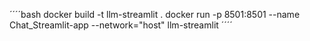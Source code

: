 ´´´´bash docker build -t llm-streamlit .
docker run -p 8501:8501 --name Chat_Streamlit-app --network="host" llm-streamlit
´´´´
